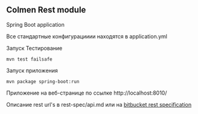 ## Colmen Rest module

Spring Boot application 

Все стандартные конфигурацииии находятся в application.yml

Запуск Тестирование
```
mvn test failsafe
```

Запуск приложения 
```
mvn package spring-boot:run
```

Приложение на веб-странице по ссылке
http://localhost:8010/

Описание rest url's в rest-spec/api.md или на [bitbucket rest specification](https://bitbucket.org/lenteam/rest/wiki/Specification) 
